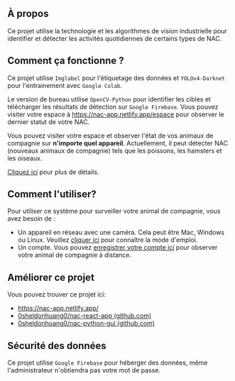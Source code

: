 ## À propos
Ce projet utilise la technologie et les algorithmes de vision industrielle pour identifier et détecter les activités quotidiennes de certains types de NAC.

## Comment ça fonctionne ?

Ce projet utilise `Imglabel` pour l'étiquetage des données et `YOLOv4-Darknet` pour l'entrainement avec `Google Colab`.

Le version de bureau utilise `OpenCV-Python` pour identifier les cibles et télécharger les résultats de détection sur `Google Firebase`. Vous pouvez visiter votre espace à https://nac-app.netlify.app/espace pour observer le dernier statut de votre NAC.

Vous pouvez visiter votre espace et observer l'état de vos animaux de compagnie sur **n'importe quel appareil**. Actuellement, il peut détecter NAC (nouveaux animaux de compagnie) tels que les poissons, les hamsters et les oiseaux. 

[Cliquez ici](https://nac-app.netlify.app/user-guide) pour plus de détails.

## Comment l'utiliser?

Pour utiliser ce système pour surveiller votre animal de compagnie, vous avez besoin de :

- Un appareil en réseau avec une caméra. Cela peut être Mac, Windows ou Linux. Veuillez [cliquer ici](https://nac-app.netlify.app/nac-python-gui) pour connaître la mode d'emploi.
- Un compte. Vous pouvez [enregistrer votre compte ici](https://nac-app.netlify.app/espace) pour observer votre animal de compagnie à distance.

## Améliorer ce projet

Vous pouvez trouver ce projet ici:

- https://nac-app.netlify.app/
- [0sheldonhuang0/nac-react-app (github.com)](https://github.com/0sheldonhuang0/nac-react-app)
- [0sheldonhuang0/nac-python-gui (github.com)](https://github.com/0sheldonhuang0/nac-python-gui)

## Sécurité des données

Ce projet utilise `Google Firebase` pour héberger des données, même l'administrateur n'obtiendra pas votre mot de passe.

